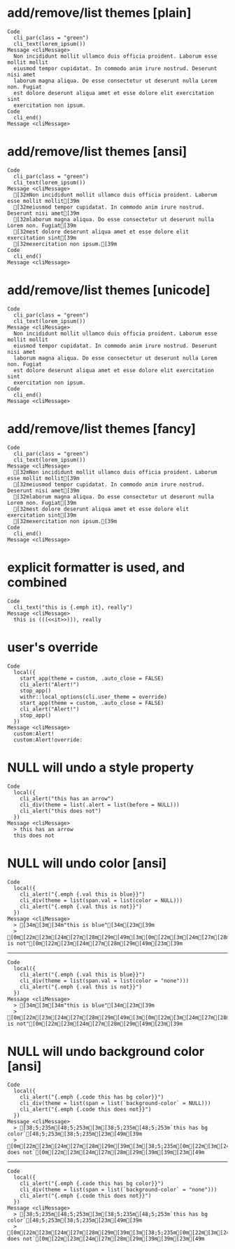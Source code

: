 # add/remove/list themes [plain]

    Code
      cli_par(class = "green")
      cli_text(lorem_ipsum())
    Message <cliMessage>
      Non incididunt mollit ullamco duis officia proident. Laborum esse mollit mollit
      eiusmod tempor cupidatat. In commodo anim irure nostrud. Deserunt nisi amet
      laborum magna aliqua. Do esse consectetur ut deserunt nulla Lorem non. Fugiat
      est dolore deserunt aliqua amet et esse dolore elit exercitation sint
      exercitation non ipsum.
    Code
      cli_end()
    Message <cliMessage>
      

# add/remove/list themes [ansi]

    Code
      cli_par(class = "green")
      cli_text(lorem_ipsum())
    Message <cliMessage>
      [32mNon incididunt mollit ullamco duis officia proident. Laborum esse mollit mollit[39m
      [32meiusmod tempor cupidatat. In commodo anim irure nostrud. Deserunt nisi amet[39m
      [32mlaborum magna aliqua. Do esse consectetur ut deserunt nulla Lorem non. Fugiat[39m
      [32mest dolore deserunt aliqua amet et esse dolore elit exercitation sint[39m
      [32mexercitation non ipsum.[39m
    Code
      cli_end()
    Message <cliMessage>
      

# add/remove/list themes [unicode]

    Code
      cli_par(class = "green")
      cli_text(lorem_ipsum())
    Message <cliMessage>
      Non incididunt mollit ullamco duis officia proident. Laborum esse mollit mollit
      eiusmod tempor cupidatat. In commodo anim irure nostrud. Deserunt nisi amet
      laborum magna aliqua. Do esse consectetur ut deserunt nulla Lorem non. Fugiat
      est dolore deserunt aliqua amet et esse dolore elit exercitation sint
      exercitation non ipsum.
    Code
      cli_end()
    Message <cliMessage>
      

# add/remove/list themes [fancy]

    Code
      cli_par(class = "green")
      cli_text(lorem_ipsum())
    Message <cliMessage>
      [32mNon incididunt mollit ullamco duis officia proident. Laborum esse mollit mollit[39m
      [32meiusmod tempor cupidatat. In commodo anim irure nostrud. Deserunt nisi amet[39m
      [32mlaborum magna aliqua. Do esse consectetur ut deserunt nulla Lorem non. Fugiat[39m
      [32mest dolore deserunt aliqua amet et esse dolore elit exercitation sint[39m
      [32mexercitation non ipsum.[39m
    Code
      cli_end()
    Message <cliMessage>
      

# explicit formatter is used, and combined

    Code
      cli_text("this is {.emph it}, really")
    Message <cliMessage>
      this is (((<<it>>))), really

# user's override

    Code
      local({
        start_app(theme = custom, .auto_close = FALSE)
        cli_alert("Alert!")
        stop_app()
        withr::local_options(cli.user_theme = override)
        start_app(theme = custom, .auto_close = FALSE)
        cli_alert("Alert!")
        stop_app()
      })
    Message <cliMessage>
      custom:Alert!
      custom:Alert!override:

# NULL will undo a style property

    Code
      local({
        cli_alert("this has an arrow")
        cli_div(theme = list(.alert = list(before = NULL)))
        cli_alert("this does not")
      })
    Message <cliMessage>
      > this has an arrow
      this does not

# NULL will undo color [ansi]

    Code
      local({
        cli_alert("{.emph {.val this is blue}}")
        cli_div(theme = list(span.val = list(color = NULL)))
        cli_alert("{.emph {.val this is not}}")
      })
    Message <cliMessage>
      > [34m[3m[34m"this is blue"[34m[23m[39m
      > [0m[22m[23m[24m[27m[28m[29m[49m[3m[0m[22m[3m[24m[27m[28m[29m[49m"this is not"[0m[22m[23m[24m[27m[28m[29m[49m[23m[39m

---

    Code
      local({
        cli_alert("{.emph {.val this is blue}}")
        cli_div(theme = list(span.val = list(color = "none")))
        cli_alert("{.emph {.val this is not}}")
      })
    Message <cliMessage>
      > [34m[3m[34m"this is blue"[34m[23m[39m
      > [0m[22m[23m[24m[27m[28m[29m[49m[3m[0m[22m[3m[24m[27m[28m[29m[49m"this is not"[0m[22m[23m[24m[27m[28m[29m[49m[23m[39m

# NULL will undo background color [ansi]

    Code
      local({
        cli_alert("{.emph {.code this has bg color}}")
        cli_div(theme = list(span = list(`background-color` = NULL)))
        cli_alert("{.emph {.code this does not}}")
      })
    Message <cliMessage>
      > [38;5;235m[48;5;253m[3m[38;5;235m[48;5;253m`this has bg color`[48;5;253m[38;5;235m[23m[49m[39m
      > [0m[22m[23m[24m[27m[28m[29m[39m[3m[38;5;235m[0m[22m[3m[24m[27m[28m[29m[38;5;235m`this does not`[0m[22m[23m[24m[27m[28m[29m[39m[39m[23m[49m

---

    Code
      local({
        cli_alert("{.emph {.code this has bg color}}")
        cli_div(theme = list(span = list(`background-color` = "none")))
        cli_alert("{.emph {.code this does not}}")
      })
    Message <cliMessage>
      > [38;5;235m[48;5;253m[3m[38;5;235m[48;5;253m`this has bg color`[48;5;253m[38;5;235m[23m[49m[39m
      > [0m[22m[23m[24m[27m[28m[29m[39m[3m[38;5;235m[0m[22m[3m[24m[27m[28m[29m[38;5;235m`this does not`[0m[22m[23m[24m[27m[28m[29m[39m[39m[23m[49m

